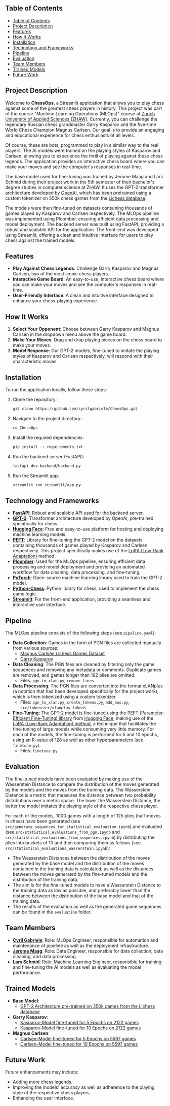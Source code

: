 ## Table of Contents

- [Table of Contents](#table-of-contents)
- [Project Description](#project-description)
- [Features](#features)
- [How It Works](#how-it-works)
- [Installation](#installation)
- [Technology and Frameworks](#technology-and-frameworks)
- [Pipeline](#pipeline)
- [Evaluation](#evaluation)
- [Team Members](#team-members)
- [Trained Models](#trained-models)
- [Future Work](#future-work)

## Project Description

Welcome to **ChessOps**, a Streamlit application that allows you to play chess against some of the greatest chess players in history. This project was part of the course "Machine Learning Operations (MLOps)" course at [Zurich University of Applied Sciences (ZHAW)](https://www.zhaw.ch/). Currently, you can challenge the legendary Russian chess grandmaster Garry Kasparov and the five-time World Chess Champion Magnus Carlsen. Our goal is to provide an engaging and educational experience for chess enthusiasts of all levels.

Of course, these are bots, programmed to play in a similar way to the real players. The AI models were trained on the playing styles of Kasparov and Carlsen, allowing you to experience the thrill of playing against these chess legends. The application provides an interactive chess board where you can make your moves and see the computer's responses in real-time.

The base model used for fine-tuning was trained by Jerome Maag and Lars Schmid during their project work in the 5th semester of their bachelor's degree studies in computer science at ZHAW. It uses the GPT-2 transformer architecture developed by [OpenAI](https://openai.com/), which has been pretrained using a custom tokenizer on 350k chess games from the [Lichess database](https://database.lichess.org/).

The models were then fine-tuned on datasets containing thousands of games played by Kasparov and Carlsen respectively. The MLOps pipeline was implemented using Ploomber, ensuring efficient data processing and model deployment. The backend server was built using FastAPI, providing a robust and scalable API for the application. The front-end was developed using Streamlit, offering a clean and intuitive interface for users to play chess against the trained models.

## Features

- **Play Against Chess Legends**: Challenge Garry Kasparov and Magnus Carlsen, two of the most iconic chess players.
- **Interactive Game Board**: An easy-to-use, interactive chess board where you can make your moves and see the computer's responses in real-time.
- **User-Friendly Interface**: A clean and intuitive interface designed to enhance your chess-playing experience.

## How It Works

1. **Select Your Opponent**: Choose between Garry Kasparov and Magnus Carlsen in the dropdown menu above the game board.
2. **Make Your Moves**: Drag and drop playing pieces on the chess board to make your moves.
3. **Model Response**: Our GPT-2 models, fine-tuned to imitate the playing styles of Kasparov and Carlsen respectively, will respond with their characteristic moves.

## Installation

To run the application locally, follow these steps:

1. Clone the repository:
   ```sh
   git clone https://github.com/cyrilgabriele/ChessOps.git
   ```
2. Navigate to the project directory:
   ```sh
   cd ChessOps
   ```
3. Install the required dependencies:
   ```sh
   pip install -r requirements.txt
   ```
4. Run the backend server (FastAPI):
   ```sh
   fastapi dev backend/backend.py
   ```
5. Run the Streamlit app:
   ```sh
   streamlit run streamlit/app.py
   ```

## Technology and Frameworks

- **[FastAPI](https://fastapi.tiangolo.com/)**: Robust and scalable API used for the backend server.
- **[GPT-2](https://huggingface.co/docs/transformers/en/model_doc/gpt2)**: Transformer architecture developed by OpenAI, pre-trained specifically for chess.
- **[Hugging Face](https://huggingface.co/)**: Free and easy-to-use platform for hosting and deploying machine learning models.
- **[PEFT](https://huggingface.co/docs/peft/index)**: Library for fine-tuning the GPT-2 model on the datasets containing thousands of games played by Kasparov and Carlsen respectively. This project specifically makes use of the [LoRA (Low-Rank Adaptation)](https://arxiv.org/abs/2106.09685) method.
- **[Ploomber](https://ploomber.io/)**: Used for the MLOps pipeline, ensuring efficient data processing and model deployment and providing an automated workflow for data cleaning, data processing, and fine-tuning.
- **[PyTorch](https://pytorch.org/)**: Open-source machine learning library used to train the GPT-2 model.
- **[Python-Chess](https://pypi.org/project/python-chess/)**: Python library for chess, used to implement the chess game logic.
- **[Streamlit](https://streamlit.io/)**: For the front-end application, providing a seamless and interactive user interface.

## Pipeline

The MLOps pipeline consists of the following steps (see `pipeline.yaml`):

- **Data Collection**: Games in the form of PGN files are collected manually from various sources:
  - [Magnus Carlsen Lichess Games Dataset](https://www.kaggle.com/datasets/zq1200/magnus-carlsen-lichess-games-dataset)
  - [Garry Kasparov](https://www.pgnmentor.com/players/Kasparov.zip)
- **Data Cleaning**: The PGN files are cleaned by filtering only the game sequences and removing any metadata or comments. Duplicate games are removed, and games longer than 192 plies are omitted.
  - Files: `pgn_to_xlan.py`, `remove_lines`
- **Data Processing**: The PGN files are converted into the format xLANplus (a notation that had been developed specifically for the project work), which is then tokenized using a custom tokenizer.
  - Files: `pgn_to_xlan.py`, `create_tokens.py`, `add_bos.py`, `src/tokenizer/xlanplus_tokens`
- **Fine-Tuning**: The [GPT-2 model](https://github.com/openai/gpt-2) is fine-tuned using the [PEFT (Parameter-Efficient Fine-Tuning) library](https://huggingface.co/docs/peft/index) from [Hugging Face](https://huggingface.co/docs/peft/main/en/conceptual_guides/lora), making use of the [LoRA (Low-Rank Adaptation) method](https://arxiv.org/abs/2106.09685), a technique that facilitates the fine-tuning of large models while consuming very little memory. For each of the models, the fine-tuning is performed for 5 and 10 epochs, using an R-value of 128 as well as other hyperparameters (see `finetune.py`).
  - Files: `finetune.py`

## Evaluation

The fine-tuned models have been evaluated by making use of the Wasserstein Distance to compare the distribution of the moves generated by the models and the moves from the training data. The Wasserstein Distance is a metric that measures the distance between two probability distributions over a metric space. The lower the Wasserstein Distance, the better the model imitates the playing style of the respective chess player.

For each of the models, 1000 games with a length of 125 plies (half-moves in chess) have been generated (see `src/generate_sequences_for_statistical_evaluation.ipynb`) and evaluated (see `src/statistical_evaluations_from_pgn.ipynb` and `src/statistical_evaluations_from_sequences.ipynb`) by distributing the plies into buckets of 10 and then comparing them as follows (see `src/statistical_evaluations_wasserstein.ipynb`):

- The Wasserstein Distances between the distribution of the moves generated by the base model and the distribution of the moves contained in the training data is calculated, as well as the distances between the moves generated by the fine-tuned models and the distribution of the training data.
- The aim is for the fine-tuned models to have a Wasserstein Distance to the training data as low as possible, and preferably lower than the distance between the distribution of the base model and that of the training data.
- The results of the evaluation as well as the generated game sequences can be found in the `evaluation` folder.

## Team Members

- **[Cyril Gabriele](https://github.com/cyrilgabriele)**: Role: MLOps Engineer, responsible for automation and maintenance of pipeline as well as the deployment infrastructure.
- **[Jerome Maag](https://github.com/JeromeMaag)**: Role: Data Engineer, responsible for data collection, data cleaning, and data processing.
- **[Lars Schmid](https://github.com/larscarl)**: Role: Machine Learning Engineer, responsible for training and fine-tuning the AI models as well as evaluating the model performance.

## Trained Models

- **Base Model**:
  - [GPT-2 Architecture pre-trained on 350k games from the Lichess database](https://huggingface.co/Leon-LLM/Leon-Chess-350k-BOS)
- **Garry Kasparov**:
  - [Kasparov-Model fine-tuned for 5 Epochs on 2122 games](https://huggingface.co/larscarl/Leon-Chess-350k-Plus_LoRA_kasparov_5E_0.0001LR)
  - [Kasparov-Model fine-tuned for 10 Epochs on 2122 games](https://huggingface.co/larscarl/Leon-Chess-350k-Plus_LoRA_kasparov_10E_0.0001LR)
- **Magnus Carlsen**:
  - [Carlsen-Model fine-tuned for 5 Epochs on 5597 games](https://huggingface.co/larscarl/Leon-Chess-350k-Plus_LoRA_carlsen_5E_0.0001LR)
  - [Carlsen-Model fine-tuned for 10 Epochs on 5597 games](https://huggingface.co/larscarl/Leon-Chess-350k-Plus_LoRA_carlsen_10E_0.0001LR)

## Future Work

Future enhancements may include:

- Adding more chess legends.
- Improving the models' accuracy as well as adherence to the playing style of the respective chess players.
- Enhancing the user interface.
